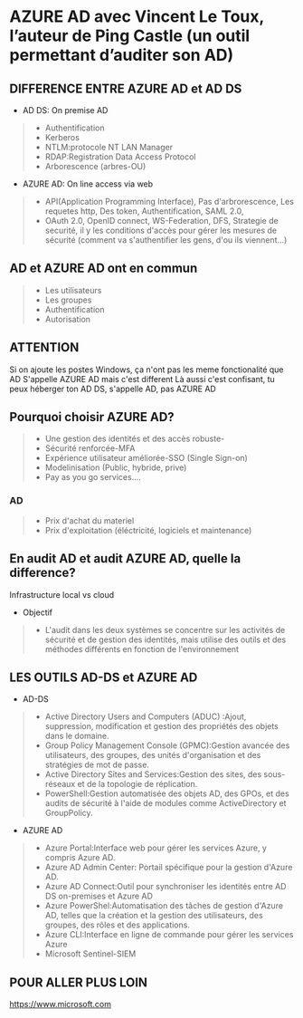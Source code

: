 # AZURE AD avec Vincent Le Toux, l’auteur de Ping Castle (un outil permettant d’auditer son AD)
## DIFFERENCE ENTRE AZURE AD et AD DS
- AD DS: On premise AD
> - Authentification
> - Kerberos
> - NTLM:protocole NT LAN Manager
> - RDAP:Registration Data Access Protocol
> -  Arborescence (arbres-OU)
				
- AZURE AD: On line access via web
> - API(Application Programming Interface), Pas d'arbrorescence, Les requetes http, Des token, Authentification, SAML 2.0,
> - OAuth 2.0, OpenID connect, WS-Federation, DFS,  Strategie de securité, il y les conditions d'accès pour gérer les mesures de sécurité (comment va s'authentifier les gens, d'ou ils viennent...)
						 								  
## AD et AZURE AD ont en commun 
> - Les utilisateurs
> -  Les groupes
> -  Authentification
> -  Autorisation
								  
## ATTENTION
Si on ajoute les postes Windows, ça n'ont pas les meme fonctionalité que AD
S'appelle AZURE AD mais c'est different
Là aussi c'est confisant, tu peux héberger ton AD DS, s'appelle AD, pas AZURE AD

## Pourquoi choisir AZURE AD?
> - Une gestion des identités et des accès robuste-
> - Sécurité renforcée-MFA
> - Expérience utilisateur améliorée-SSO (Single Sign-on)
> - Modelinisation (Public, hybride, prive)
> - Pay as you go services....

### AD
> - Prix d'achat du materiel
> - Prix d'exploitation (éléctricité, logiciels et maintenance)


## En audit AD et audit AZURE AD, quelle la difference?
   Infrastructure local vs cloud
- Objectif
> - L'audit dans les deux systèmes se concentre sur les activités de sécurité et de gestion des identités, mais utilise des outils et des méthodes différents en fonction de l'environnement 

## LES OUTILS AD-DS et AZURE AD
- AD-DS
> - Active Directory Users and Computers (ADUC) :Ajout, suppression, modification et gestion des propriétés des objets dans le domaine.
> - Group Policy Management Console (GPMC):Gestion avancée des utilisateurs, des groupes, des unités d'organisation et des stratégies de mot de passe.
> - Active Directory Sites and Services:Gestion des sites, des sous-réseaux et de la topologie de réplication.
> - PowerShell:Gestion automatisée des objets AD, des GPOs, et des audits de sécurité à l'aide de modules comme ActiveDirectory et GroupPolicy.

- AZURE AD
> - Azure Portal:Interface web pour gérer les services Azure, y compris Azure AD.
> - Azure AD Admin Center: Portail spécifique pour la gestion d'Azure AD.
> - Azure AD Connect:Outil pour synchroniser les identités entre AD DS on-premises et Azure AD
> - Azure PowerShel:Automatisation des tâches de gestion d'Azure AD, telles que la création et la gestion des utilisateurs, des groupes, des rôles et des applications.
> - Azure CLI:Interface en ligne de commande pour gérer les services Azure
> - Microsoft Sentinel-SIEM

## POUR ALLER PLUS LOIN
https://www.microsoft.com
